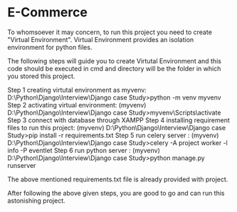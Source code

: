 # E-Commerce
To whomsoever it may concern,
to run this project you need to create "Virtual Environment". Virtual Environment provides an isolation environment for python files.

The following steps will guide you to create Virtutal Environment and this code should be executed in cmd and directory will be the folder in which you stored this project.

Step 1 creating virtutal environment as myvenv: D:\Python\Django\Interview\Django case Study>python -m venv myvenv 
Step 2 activating virtual environment: (myvenv) D:\Python\Django\Interview\Django case Study>myvenv\Scripts\activate
Step 3 connect with database through XAMPP
Step 4 installing requirement files to run this project: (myvenv) D:\Python\Django\Interview\Django case Study>pip install -r requirements.txt
Step 5 run celery server : (myvenv) D:\Python\Django\Interview\Django case Study>celery -A project worker -l info -P eventlet
Step 6 run python server : (myvenv) D:\Python\Django\Interview\Django case Study>python manage.py runserver


The above mentioned requirements.txt file is already provided with project.

After following the above given steps, you are good to go and can run this astonishing project.
